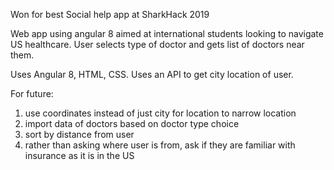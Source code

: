 Won for best Social help app at SharkHack 2019

Web app using angular 8 aimed at international students looking to navigate 
US healthcare. User selects type of doctor and gets list of doctors near 
them.

Uses Angular 8, HTML, CSS. Uses an API to get city location 
of user.


For future: 
1) use coordinates instead of just city for location to narrow location
2) import data of doctors based on doctor type choice
3) sort by distance from user
4) rather than asking where user is from, ask if they are familiar with 
insurance as it is in the US
